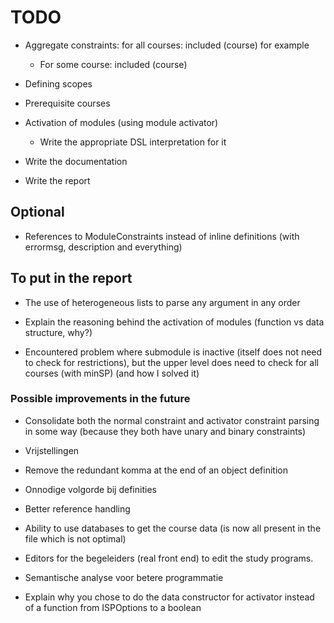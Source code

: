 # TODO

- Aggregate constraints: for all courses: included (course) for example
    - For some course: included (course)

- Defining scopes

- Prerequisite courses

- Activation of modules (using module activator)
    - Write the appropriate DSL interpretation for it

- Write the documentation
- Write the report

## Optional

- References to ModuleConstraints instead of inline definitions (with errormsg, description and everything)

## To put in the report

- The use of heterogeneous lists to parse any argument in any order
- Explain the reasoning behind the activation of modules (function vs data structure, why?)

- Encountered problem where submodule is inactive (itself does not need to check for restrictions), but the upper level
  does need to check for all courses (with minSP) (and how I solved it)

### Possible improvements in the future

- Consolidate both the normal constraint and activator constraint parsing in some way (because they both have unary and
  binary constraints)

- Vrijstellingen
- Remove the redundant komma at the end of an object definition
- Onnodige volgorde bij definities
- Better reference handling
- Ability to use databases to get the course data (is now all present in the file which is not optimal)
- Editors for the begeleiders (real front end) to edit the study programs.

- Semantische analyse voor betere programmatie

- Explain why you chose to do the data constructor for activator instead of a function from ISPOptions to a boolean